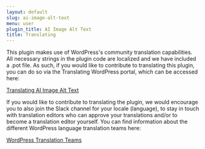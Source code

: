 ```yaml
---
layout: default
slug: ai-image-alt-text
menu: user
plugin_title: AI Image Alt Text
title: Translating
---
```

This plugin makes use of WordPress's community translation capabilities. All necessary strings in the plugin code are localized and we have included a .pot file. As such, if you would like to contribute to translating this plugin, you can do so via the Translating WordPress portal, which can be accessed here:

[Translating AI Image Alt Text](https://translate.wordpress.org/projects/wp-plugins/ai-image-alt-text/)

If you would like to contribute to translating the plugin, we would encourage you to also join the Slack channel for your locale (language), to stay in touch with translation editors who can approve your translations and/or to become a translation editor yourself. You can find information about the different WordPress language translation teams here:

[WordPress Translation Teams](https://make.wordpress.org/polyglots/teams/)
